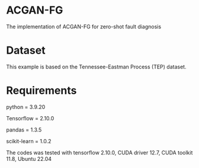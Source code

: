 # ACGAN-FG
The implementation of ACGAN-FG for zero-shot fault diagnosis  

# Dataset
This example is based on the Tennessee-Eastman Process (TEP)  dataset.

# Requirements 
python = 3.9.20

Tensorflow = 2.10.0

pandas = 1.3.5

scikit-learn = 1.0.2


The codes was tested with tensorflow 2.10.0, CUDA driver 12.7, CUDA toolkit 11.8, Ubuntu 22.04

